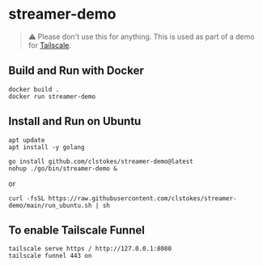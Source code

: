 # streamer-demo

> :warning: Please don't use this for anything.
This is used as part of a demo for [Tailscale](https://tailscale.com/).

## Build and Run with Docker

```shell
docker build .
docker run streamer-demo
```

## Install and Run on Ubuntu

```shell
apt update
apt install -y golang

go install github.com/clstokes/streamer-demo@latest
nohup ./go/bin/streamer-demo &
```

or

```shell
curl -fsSL https://raw.githubusercontent.com/clstokes/streamer-demo/main/run_ubuntu.sh | sh
```

## To enable Tailscale Funnel

```shell
tailscale serve https / http://127.0.0.1:8080
tailscale funnel 443 on
```
